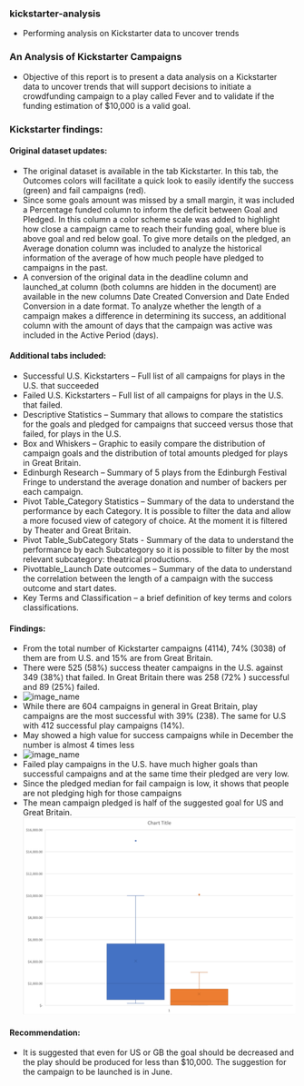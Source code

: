 ### kickstarter-analysis
* Performing analysis on Kickstarter data to uncover trends

### An Analysis of Kickstarter Campaigns
* Objective of this report is to present a data analysis on a Kickstarter data to uncover trends that will support decisions to initiate a crowdfunding campaign to a play called Fever and to validate if the funding estimation of $10,000 is a valid goal.

### Kickstarter findings:
#### Original dataset updates:
* The original dataset is available in the tab Kickstarter. In this tab, the Outcomes colors will facilitate a quick look to easily identify the success (green) and fail campaigns (red).  
* Since some goals amount was missed by a small margin, it was included a Percentage funded column to inform the deficit between Goal and Pledged. In this column a color scheme scale was added to highlight how close a campaign came to reach their funding goal, where blue is above goal and red below goal. To give more details on the pledged, an Average donation column was included to analyze the historical information of the average of how much people have pledged to campaigns in the past.
* A conversion of the original data in the deadline column and launched_at column (both columns are hidden in the document) are available in the new columns Date Created Conversion and Date Ended Conversion in a date format. To analyze whether the length of a campaign makes a difference in determining its success, an additional column with the amount of days that the campaign was active was included in the Active Period (days).
#### Additional tabs included: 
* Successful U.S. Kickstarters – Full list of all campaigns for plays in the U.S. that succeeded
*	Failed U.S. Kickstarters – Full list of all campaigns for plays in the U.S. that failed.
*	Descriptive Statistics – Summary that allows to compare the statistics for the goals and pledged for campaigns that succeed versus those that failed, for plays in the U.S.
*	Box and Whiskers – Graphic to easily compare the distribution of campaign goals and the distribution of total amounts pledged for plays in Great Britain.
*	Edinburgh Research – Summary of 5 plays from the Edinburgh Festival Fringe to understand the average donation and number of backers per each campaign.
*	Pivot Table_Category Statistics – Summary of the data to understand the performance by each Category. It is possible to filter the data and allow a more focused view of category of choice. At the moment it is filtered by Theater and Great Britain.
*	Pivot Table_SubCategory Stats - Summary of the data to understand the performance by each Subcategory so it is possible to filter by the most relevant subcategory: theatrical productions.
*	Pivottable_Launch Date outcomes – Summary of the data to understand the correlation between the length of a campaign with the success outcome and start dates.
*	Key Terms and Classification – a brief definition of key terms and colors classifications.
#### Findings:
* From the total number of Kickstarter campaigns (4114), 74% (3038) of them are from U.S. and 15% are from Great Britain. 
*	There were 525 (58%) success theater campaigns in the U.S. against 349 (38%) that failed. In Great Britain there was 258 (72% ) successful and 89 (25%) failed. 
*	![image_name](path/to/image_name.png) 
*	While there are 604 campaigns in general in Great Britain, play campaigns are the most successful with 39% (238). The same for U.S with 412 successful play campaigns (14%).
*	 May showed a high value for success campaigns while in December the number is almost 4 times less
*	![image_name](path/to/image_name.png)
*	Failed play campaigns in the U.S. have much higher goals than successful campaigns and at the same time their pledged are very low.
*	Since the pledged median for fail campaign is low, it shows that people are not pledging high for those campaigns
*	The mean campaign pledged is half of the suggested goal for US and Great Britain.
![alt text](https://github.com/DaniGio/kickstarter-analysis/blob/master/Box%20and%20Whiskers_GB.png)
#### Recommendation:
* It is suggested that even for US or GB the goal should be decreased and the play should be produced for less than $10,000. The suggestion for the campaign to be launched is in June. 


